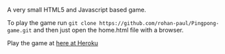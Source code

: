 A very small HTML5 and Javascript based game.

To play the game run ``git clone https://github.com/rohan-paul/Pingpong-game.git`` and then just open the home.html file with a browser.

Play the game at [here at Heroku](https://limitless-harbor-15574.herokuapp.com/)